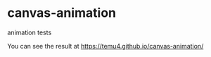 # canvas-animation
animation tests

You can see the result at https://temu4.github.io/canvas-animation/
